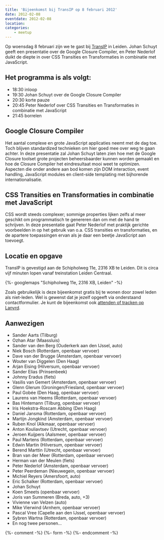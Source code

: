 ```yaml
---
title: 'Bijeenkomst bij TransIP op 8 februari 2012'
date: 2012-02-08
eventdate: 2012-02-08
location:
categories:
    - meetup
---
```


Op woensdag 8 februari zijn we te gast bij [TransIP](http://www.transip.nl) in Leiden. Johan Schuyt geeft een presentatie over de Google Closure Compiler, en Peter Nederlof duikt de diepte in over CSS Transities en Transformaties in combinatie met JavaScript.

## Het programma is als volgt:

-   18:30 inloop
-   19:30 Johan Schuyt over de Google Closure Compiler
-   20:30 korte pauze
-   20:45 Peter Nederlof over CSS Transities en Transformaties in combinatie met JavaScript
-   21:45 borrelen

## Google Closure Compiler

Het aantal complexe en grote JavaScript applicaties neemt met de dag toe. Toch blijven standardized technieken om hier goed mee over weg te gaan achter. In deze presentatie zal Johan Schuyt laten zien hoe met de Google Closure toolset grote projecten beheersbaarder kunnen worden gemaakt en hoe de Closure Compiler het eindresultaat mooi weet te optimizen. Aspecten die onder andere aan bod komen zijn DOM interaction, event handling, JavaScript modules en client-side templating met bijhorende internationalisatie.

## CSS Transities en Transformaties in combinatie met JavaScript

CSS wordt steeds complexer; sommige properties lijken zelfs al meer geschikt om programmatisch te genereren dan om met de hand te schrijven. In deze presentatie gaat Peter Nederlof met praktijk gerichte voorbeelden in op het gebruik van o.a. CSS transities en transformaties, en de apartere toepassingen ervan als je daar een beetje JavaScript aan toevoegt.

## Locatie en opgave

TransIP is gevestigd aan de Schipholweg 11e, 2316 XB te Leiden. Dit is circa vijf minuten lopen vanaf treinstation Leiden Centraal.

{%- googlemaps "Schipholweg 11e, 2316 XB, Leiden" -%}

Zoals gebruikelijk is deze bijeenkomst gratis bij te wonen door zowel leden als niet-leden. Wel is gewenst dat je jezelf opgeeft via onderstaand contactformulier. Je kunt de bijeenkomst ook [attenden of tracken op Lanyrd](https://web.archive.org/web/20171002053735/http://lanyrd.com/2012/fronteers-transip/).

## Aanwezigen

-   Sander Aarts (Tilburg)
-   Ozhan Atar (Maassluis)
-   Sander van den Berg (Ouderkerk aan den IJssel, auto)
-   Niek Bosch (Rotterdam, openbaar vervoer)
-   Dave van der Brugge (Amsterdam, openbaar vervoer)
-   Wouter van Diggelen (Den Haag)
-   Arjan Eising (Hilversum, openbaar vervoer)
-   Sander Elias (Prinsenbeek)
-   Johnny Eradus (fiets)
-   Vasilis van Gemert (Amsterdam, openbaar vervoer)
-   Glenn Glerum (Groningen/Friesland, openbaar vervoer)
-   Paul Gobée (Den Haag, openbaar vervoer)
-   Laurens van Heems (Rotterdam, openbaar vervoer)
-   Bas Hintemann (Tilburg, openbaar vervoer)
-   Iris Hoekstra-Roscam Abbing (Den Haag)
-   Daniel Jansma (Rotterdam, openbaar vervoer)
-   Martijn Jongkind (Amsterdam, openbaar vervoer)
-   Ruben Knol (Alkmaar, openbaar vervoer)
-   Anton Kouliavtsev (Utrecht, openbaar vervoer)
-   Jeroen Kuijpers (Aalsmeer, openbaar vervoer)
-   Paul Martens (Rotterdam, openbaar vervoer)
-   Edwin Martin (Hilversum, openbaar vervoer)
-   Berend Marttin (Utrecht, openbaar vervoer)
-   Bran van der Meer (Rotterdam, openbaar vervoer)
-   Herman van der Meulen (fiets)
-   Peter Nederlof (Amsterdam, openbaar vervoer)
-   Peter Peerdeman (Nieuwegein, openbaar vervoer)
-   Michiel Reyers (Amersfoort, auto)
-   Eric Schalker (Rotterdam, openbaar vervoer)
-   Johan Schuyt
-   Koen Smeets (openbaar vervoer)
-   Joris van Summeren (Breda, auto, +3)
-   Vivienne van Velzen (auto)
-   Mike Vierwind (Arnhem, openbaar vervoer)
-   Pascal Vree (Capelle aan den IJssel, openbaar vervoer)
-   Sybren Wartna (Rotterdam, openbaar vervoer)
-   En nog twee personen…

{%- comment -%}
{%- form -%}
{%- endcomment -%}
